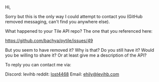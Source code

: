 Hi,

Sorry but this is the only way I could attempt to contact you (GitHub removed messaging, can't find you anywhere else).

What happened to your Tile API repo? The one that you referenced here:

https://github.com/bachya/pytile/issues/49

But you seem to have removed it? Why is that? Do you still have it? Would you be willing to share it? Or at least give me a description of the API?

To reply you can contact me via:

Discord: levihb
reddit: [lost4468](https://www.reddit.com/user/Lost4468/)
Email: ehily@levihb.com
